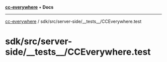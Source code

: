 [**cc-everywhere**](../../../../index.md) • **Docs**

***

[cc-everywhere](../../../../index.md) / sdk/src/server-side/\_\_tests\_\_/CCEverywhere.test

# sdk/src/server-side/\_\_tests\_\_/CCEverywhere.test
